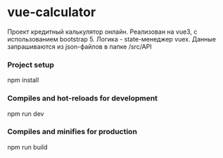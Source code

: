 # vue-calculator

Проект кредитный калькулятор онлайн. Реализован на vue3, c использованием bootstrap 5. Логика - state-менеджер vuex. Данные запрашиваются из json-файлов в папке /src/API

### Project setup

npm install

### Compiles and hot-reloads for development

npm run dev

### Compiles and minifies for production

npm run build
